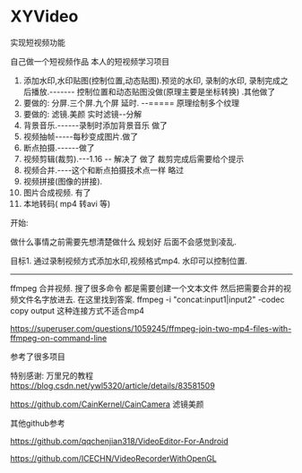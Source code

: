 # XYVideo
实现短视频功能


自己做一个短视频作品  本人的短视频学习项目

1. 添加水印,水印贴图(控制位置,动态贴图).预览的水印, 录制的水印, 录制完成之后播放.------- 控制位置和动态贴图没做(原理主要是坐标转换) .其他做了
2. 要做的: 分屏.三个屏.九个屏 延时. --===== 原理绘制多个纹理
3. 要做的: 滤镜.美颜 实时滤镜--分解 
4. 背景音乐.------录制时添加背景音乐 做了
5. 视频抽帧-----每秒变成图片.做了
6. 断点拍摄.------做了
7. 视频剪辑(裁剪).---1.16 -- 解决了 做了  裁剪完成后需要给个提示
8. 视频合并.----这个和断点拍摄技术点一样 略过
9. 视频拼接(图像的拼接).
10. 图片合成视频. 有了
12. 本地转码( mp4 转avi 等)

开始:

做什么事情之前需要先想清楚做什么 规划好 后面不会感觉到凌乱.

目标1. 通过录制视频方式添加水印,视频格式mp4. 水印可以控制位置.



---

ffmpeg 合并视频. 搜了很多命令 都是需要创建一个文本文件 然后把需要合并的视频文件名字放进去. 在这里找到答案.
ffmpeg -i "concat:input1|input2" -codec copy output
这种连接方式不适合mp4

 https://superuser.com/questions/1059245/ffmpeg-join-two-mp4-files-with-ffmpeg-on-command-line





参考了很多项目

特别感谢: 万里兄的教程   https://blog.csdn.net/ywl5320/article/details/83581509

https://github.com/CainKernel/CainCamera  滤镜美颜

其他github参考


https://github.com/qqchenjian318/VideoEditor-For-Android

https://github.com/ICECHN/VideoRecorderWithOpenGL
